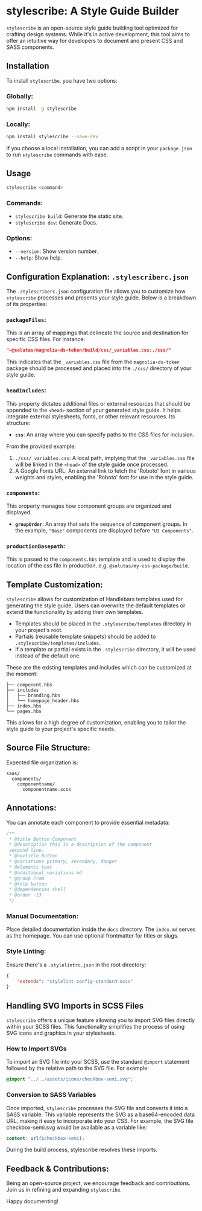 # stylescribe: A Style Guide Builder

`stylescribe` is an open-source style guide building tool optimized for crafting design systems. While it's in active development, this tool aims to offer an intuitive way for developers to document and present CSS and SASS components.

## Installation

To install `stylescribe`, you have two options:

### Globally:

```bash
npm install -g stylescribe
```

### Locally:

```bash
npm install stylescribe --save-dev
```

If you choose a local installation, you can add a script in your `package.json` to run `stylescribe` commands with ease.

## Usage

```bash
stylescribe <command>
```

### Commands:
- `stylescribe build`: Generate the static site.
- `stylescribe dev`: Generate Docs.

### Options:
- `--version`: Show version number.
- `--help`: Show help.


## Configuration Explanation: `.stylescriberc.json`

The `.stylescriberc.json` configuration file allows you to customize how `stylescribe` processes and presents your style guide. Below is a breakdown of its properties:

### `packageFiles`:
This is an array of mappings that delineate the source and destination for specific CSS files. For instance:

```json
"~@solutas/magnolia-ds-token/build/css/_variables.css:./css/"
```
This indicates that the `_variables.css` file from the `magnolia-ds-token` package should be processed and placed into the `./css/` directory of your style guide.

### `headIncludes`:
This property dictates additional files or external resources that should be appended to the `<head>` section of your generated style guide. It helps integrate external stylesheets, fonts, or other relevant resources. Its structure:

- **`css`**: An array where you can specify paths to the CSS files for inclusion.

From the provided example:
1. `./css/_variables.css`: A local path, implying that the `_variables.css` file will be linked in the `<head>` of the style guide once processed.
2. A Google Fonts URL: An external link to fetch the 'Roboto' font in various weights and styles, enabling the 'Roboto' font for use in the style guide.

### `components`:
This property manages how component groups are organized and displayed.
- **`groupOrder`**: An array that sets the sequence of component groups. In the example, `"Base"` components are displayed before `"UI Components"`.

### `productionBasepath`:

This is passed to the ```components.hbs``` template and is used to display the location of the css file in production. e.g. ```@solutas/my-css-package/build```.


## Template Customization:
`stylescribe` allows for customization of Handlebars templates used for generating the style guide. Users can overwrite the default templates or extend the functionality by adding their own templates.

- Templates should be placed in the `.stylescribe/templates` directory in your project's root.
- Partials (reusable template snippets) should be added to `.stylescribe/templates/includes`.
- If a template or partial exists in the `.stylescribe` directory, it will be used instead of the default one.

These are the existing templates and includes which can be customized at the moment:
```
├── component.hbs
├── includes
│   ├── branding.hbs
│   └── homepage_header.hbs
├── index.hbs
└── pages.hbs
````

This allows for a high degree of customization, enabling you to tailor the style guide to your project's specific needs.


## Source File Structure:

Expected file organization is:

```
saas/
  components/
    componentname/
      componentname.scss
```

## Annotations:

You can annotate each component to provide essential metadata:

```css
/**
 * @title Button Component
 * @description this is a description of the component 
 secpond line.
 * @navtitle Button
 * @variations primary, secondary, danger
 * @elements text
 * @additional_variations md  
 * @group From 
 * @role button 
 * @dependencies shell
 * @order -13
 */
```

### Manual Documentation:

Place detailed documentation inside the `docs` directory. The `index.md` serves as the homepage. You can use optional frontmatter for titles or slugs.

### Style Linting:

Ensure there's a `.stylelintrc.json` in the root directory:

```json
{
    "extends": "stylelint-config-standard-scss"
}
```

## Handling SVG Imports in SCSS Files

`stylescribe` offers a unique feature allowing you to import SVG files directly within your SCSS files. This functionality simplifies the process of using SVG icons and graphics in your stylesheets.

### How to Import SVGs

To import an SVG file into your SCSS, use the standard `@import` statement followed by the relative path to the SVG file. For example:

```scss
@import "../../assets/icons/checkbox-semi.svg";
```

### Conversion to SASS Variables
Once imported, `stylescribe` processes the SVG file and converts it into a SASS variable. This variable represents the SVG as a base64-encoded data URL, making it easy to incorporate into your CSS. For example, the SVG file checkbox-semi.svg would be available as a variable like:

```scss
content: url($checkbox-semi);
```

During the build process, stylescribe resolves these imports.


## Feedback & Contributions:

Being an open-source project, we encourage feedback and contributions. Join us in refining and expanding `stylescribe`.

Happy documenting!

